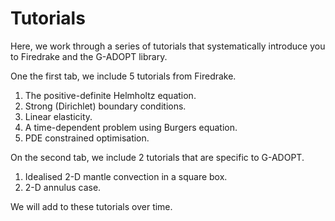 # Tutorials

Here, we work through a series of tutorials that systematically introduce you to
Firedrake and the G-ADOPT library.

One the first tab, we include 5 tutorials from Firedrake.

1. The positive-definite Helmholtz equation.
2. Strong (Dirichlet) boundary conditions.
3. Linear elasticity.
4. A time-dependent problem using Burgers equation.
5. PDE constrained optimisation.

On the second tab, we include 2 tutorials that are specific to G-ADOPT.

1. Idealised 2-D mantle convection in a square box.
2. 2-D annulus case.

We will add to these tutorials over time.
